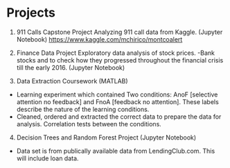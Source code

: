 # Projects
1) 911 Calls Capstone Project 
Analyzing 911 call data from Kaggle. (Jupyter Notebook)
https://www.kaggle.com/mchirico/montcoalert


2) Finance Data Project 
Exploratory data analysis of stock prices.
-Bank stocks and to check how they progressed throughout the financial crisis till the early 2016. (Jupyter Notebook)


3) Data Extraction Coursework (MATLAB)
- Learning experiment which contained Two conditions: AnoF [selective attention no feedback] and FnoA [feedback no attention]. These labels describe the nature of the learning
conditions.
- Cleaned, ordered and extracted the correct data to prepare the data for analysis. Correlation tests between the conditions.


4) Decision Trees and Random Forest Project (Jupyter Notebook)
- Data set is from publically available data from LendingClub.com. This will include loan data.

